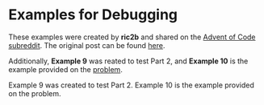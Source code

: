 # Examples for Debugging

These examples were created by **ric2b** and shared on the [Advent of Code subreddit](https://www.reddit.com/r/adventofcode/). The original post can be found [here](https://www.reddit.com/r/adventofcode/comments/189qyze/2023_day_3_this_genuinely_makes_no_sense_what_the/).

Additionally, **Example 9** was reated to test Part 2, and **Example 10** is the example provided on the [problem](https://adventofcode.com/2023/day/3).

Example 9 was created to test Part 2.
Example 10 is the example provided on the problem.